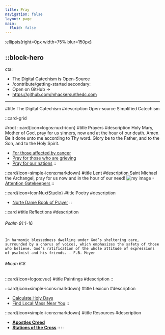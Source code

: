 ```yaml
---
title: Pray
navigation: false
layout: page
main:
  fluid: false
---
```


:ellipsis{right=0px width=75% blur=150px}

::block-hero
---
cta:
  - The Digital Catechism is Open-Source
  - /contribute/getting-started
secondary:
  - Open on GitHub →
  - https://github.com/mhackersu/thedc.com
---

#title
The Digital Catechism
#description
Open-source Simplified Catechism

::card-grid

#root
  ::card{icon=logos:nuxt-icon}
  #title
  Prayers
  #description
  Holy Mary, Mother of God, pray for us sinners, now and at the hour of our death. Amen. Be it done unto me according to Thy word. Glory be to the Father, and to the Son, and to the Holy Spirit.
  - [For those affected by cancer](#)
  - [Pray for those who are grieving](#)
  - [Pray for our nations](#)
  ::

  ::card{icon=simple-icons:markdown}
  #title
  Lent
  #description
  Saint Michael the Archangel, pray for us now and in the hour of our need!
  ![my image](/img/thedc.png)
  -[Attention Gatekeepers](https://prepareforthelamb.wordpress.com/2012/05/15/gatekeepers-watchmen-you-are-to-speak-out-the-lord-has-called-you-out-to-be-bold-today/#:~:text=According%20to%20the%20Old%20Testament,of%20protecting%20the%20Lord's%20house.)
  ::

  ::card{icon=IconNuxtStudio}
  #title
  Poetry
  #description
  - [Norte Dame Book of Prayer](/docs/norte_dame_book_of_prayer.pdf)
  ::

  ::card
  #title
  Reflections
  #description
  ###### Psalm 91:1-16
  #
  ```In harmonic blessedness dwelling under God’s sheltering care, surrounded by a chorus of voices, which emphasizes the safety of those who believe. God’s ratification of the whole attitude of expressions of psalmist and his friends. - F.B. Meyer```
  ###### Micah 6:8

  ::card{icon=logos:vue}
  #title
  Paintings
  #description
  ::

  ::card{icon=simple-icons:markdown}
  #title
  Lexicon
  #description
  - [Calculate Holy Days](https://content.nuxtjs.org/guide/writing/mdc)
  - [Find Local Mass Near You](#)
  ::

  ::card{icon=simple-icons:markdown}
  #title
  Resources
  #description
  - [**Apostles Creed**](https://typography.nuxt.space/)
  - [**Stations of the Cross**](https://elements.nuxt.dev)
  ::
::
